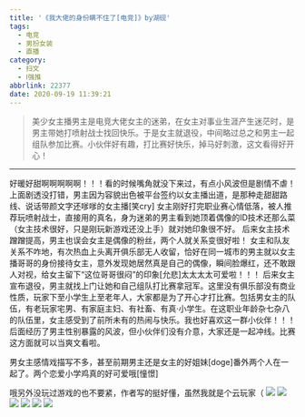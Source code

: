 ```yaml
---
title: '《我大佬的身份瞒不住了[电竞]》by湖砚'
tags:
  - 电竞
  - 男扮女装
  - 直播
category:
  - 扫文
  - Ⅰ强推
abbrlink: 22377
date: 2020-09-19 11:39:21
---
```

<meta name="referrer" content="no-referrer" />

> 美少女主播男主是电竞大佬女主的迷弟，在女主对事业生涯产生迷茫时，是男主带她打喷射战士找回快乐。于是女主就退役，中间略过总之和男主一起组队参加比赛。小伙伴好有趣，打比赛好快乐，掉马好刺激，这文看得好开心！
<!-- more -->

---
好暖好甜啊啊啊啊啊！！！看的时候嘴角就没下来过，有点小风波但是剧情不虐！
上面剧透没打错，男主因为容貌出色被平台签约以女主播出道，是那种走甜甜路线、说话带颜文字还嗲嗲的女主播[笑cry]
女主刚好打完职业赛心情低落，被人推荐玩喷射战士，直接用的真名，身为迷弟的男主看到她顶着偶像的ID技术还那么菜（女主技术很好，只是刚玩新游戏还没上手）就对她印象很不好。
后来女主技术蹭蹭提高，男主也误会女主是偶像的粉丝，两个人就关系变很好啦！
女主和队友关系不咋地，有次热血上头离开俱乐部无人收留，恰好在同一城市的男主就以女主播哥哥的身份接待女主，意外发现她居然真是自己的偶像，瞬间脸爆红，还不敢跟人对视，给女主留下“这位哥哥很闷”的印象[允悲]太太太太可爱啦！！！
后来女主宣布退役，男主就找上门让她和自己组队打比赛拿冠军。这里没有俱乐部没有商业性质，玩家下至小学生上至老年人，大家都是为了开心才打比赛。包括男女主的队伍，有老玩家宅男、有家庭主妇、有社畜、有真·小学生。在这职业年龄杂七杂八的队伍里，女主感受到了前所未有的热闹与快乐。我也好喜欢这一群小伙伴！！！
后面经历了男主性别暴露的风波，但小伙伴们没有介意，大家还是一起冲线。比赛这方面就可以当爽文看啦。

男女主感情戏描写不多，甚至前期男主还是女主的好姐妹[doge]番外两个人在一起了。两个恋爱小学鸡真的好可爱哦[憧憬]

哦另外没玩过游戏的也不要紧，作者写的挺好懂，虽然我就是个云玩家（
![](https://wx4.sinaimg.cn/mw690/0069kFhhgy1givzz1iu7lj30n01dsqv6.jpg)
![](https://wx4.sinaimg.cn/mw690/0069kFhhgy1givzz2f3mqj30n01dsnpe.jpg)
![](https://wx1.sinaimg.cn/mw690/0069kFhhgy1givzz3g0n0j30n01dsnpe.jpg)
![](https://wx1.sinaimg.cn/mw690/0069kFhhgy1givzz5igabj30n01dskjm.jpg)
![](https://wx3.sinaimg.cn/mw690/0069kFhhgy1givzz6luuqj30n01dsnpe.jpg)
![](https://wx1.sinaimg.cn/mw690/0069kFhhgy1givzz7jdp9j30n01ds1kx.jpg)